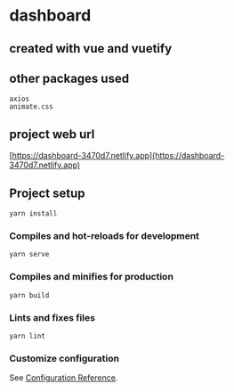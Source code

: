 # dashboard
## created with vue and vuetify
## other packages used
```
axios
animate.css
```
## project web url
[https://dashboard-3470d7.netlify.app](https://dashboard-3470d7.netlify.app)


## Project setup
```
yarn install
```

### Compiles and hot-reloads for development
```
yarn serve
```

### Compiles and minifies for production
```
yarn build
```

### Lints and fixes files
```
yarn lint
```

### Customize configuration
See [Configuration Reference](https://cli.vuejs.org/config/).
